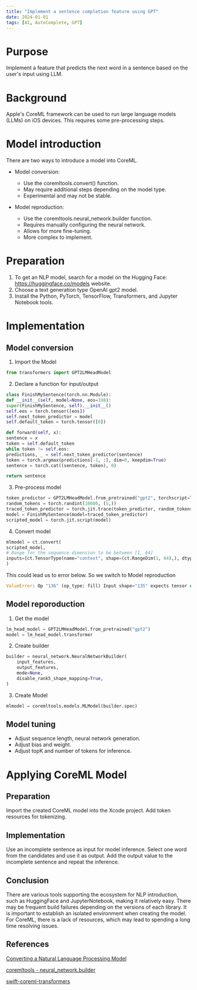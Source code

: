 ```yaml
---
title: "Implement a sentence completion feature using GPT"
date: 2024-01-01
tags: [AI, AutoComplete, GPT]
---
```

# Purpose
Implement a feature that predicts the next word in a sentence based on the user's input using LLM.

# Background
Apple's CoreML framework can be used to run large language models (LLMs) on iOS devices. This requires some pre-processing steps.

# Model introduction
There are two ways to introduce a model into CoreML.

- Model conversion:
  - Use the coremltools.convert() function.
  - May require additional steps depending on the model type.
  - Experimental and may not be stable.

- Model reproduction:
  - Use the coremltools.neural_network.builder function.
  - Requires manually configuring the neural network.
  - Allows for more fine-tuning.
  - More complex to implement.

# Preparation
1. To get an NLP model, search for a model on the Hugging Face: https://huggingface.co/models website.
2. Choose a text generation type OpenAI gpt2 model.
3. Install the Python, PyTorch, TensorFlow, Transformers, and Jupyter Notebook tools.

# Implementation

## Model conversion

1. Import the Model
```python
from transformers import GPT2LMHeadModel
```

2. Declare a function for input/output
```python
class FinishMySentence(torch.nn.Module):
def __init__(self, model=None, eos=198):
super(FinishMySentence, self).__init__()
self.eos = torch.tensor([eos])
self.next_token_predictor = model
self.default_token = torch.tensor([0])

def forward(self, x):
sentence = x
token = self.default_token
while token != self.eos:
predictions, _ = self.next_token_predictor(sentence)
token = torch.argmax(predictions[-1, :], dim=0, keepdim=True)
sentence = torch.cat((sentence, token), 0)

return sentence
```

3. Pre-process model
```python
token_predictor = GPT2LMHeadModel.from_pretrained("gpt2", torchscript=True).eval()
random_tokens = torch.randint(10000, (5,))
traced_token_predictor = torch.jit.trace(token_predictor, random_tokens)
model = FinishMySentence(model=traced_token_predictor)
scripted_model = torch.jit.script(model)
```

4. Convert model
```python
mlmodel = ct.convert(
scripted_model,
# Range for the sequence dimension to be between [1, 64]
inputs=[ct.TensorType(name="context", shape=(ct.RangeDim(1, 64),), dtype=np.int32)],
)
```

This could lead us to error below. So we switch to Model reproduction
```python
ValueError: Op "136" (op_type: fill) Input shape="135" expects tensor or scalar of dtype from type domain ['int32'] but got tensor[0,fp32]
```

## Model reporoduction

1. Get the model
```python
lm_head_model = GPT2LMHeadModel.from_pretrained("gpt2")
model = lm_head_model.transformer
```

2. Create builder
```python
builder = neural_network.NeuralNetworkBuilder(
    input_features,
    output_features,
    mode=None,
    disable_rank5_shape_mapping=True,
)
```

3. Create Model
```python
mlmodel = coremltools.models.MLModel(builder.spec)
```

## Model tuning
- Adjust sequence length, neural network generation.
- Adjust bias and weight.
- Adjust topK and number of tokens for inference.

# Applying CoreML Model
## Preparation
Import the created CoreML model into the Xcode project. 
Add token resources for tokenizing.

## Implementation
Use an incomplete sentence as input for model inference. 
Select one word from the candidates and use it as output. 
Add the output value to the incomplete sentence and repeat the inference.

## Conclusion
There are various tools supporting the ecosystem for NLP introduction, such as HuggingFace and JupyterNotebook, making it relatively easy. 
There may be frequent build failures depending on the versions of each library. It is important to establish an isolated environment when creating the model. 
For CoreML, there is a lack of resources, which may lead to spending a long time resolving issues.

## References
[Converting a Natural Language Processing Model](https://coremltools.readme.io/docs/convert-nlp-model)

[coremltools - neural_network.builder](https://apple.github.io/coremltools/source/coremltools.models.neural_network.html)

[swift-coreml-transformers](https://github.com/huggingface/swift-coreml-transformers)



